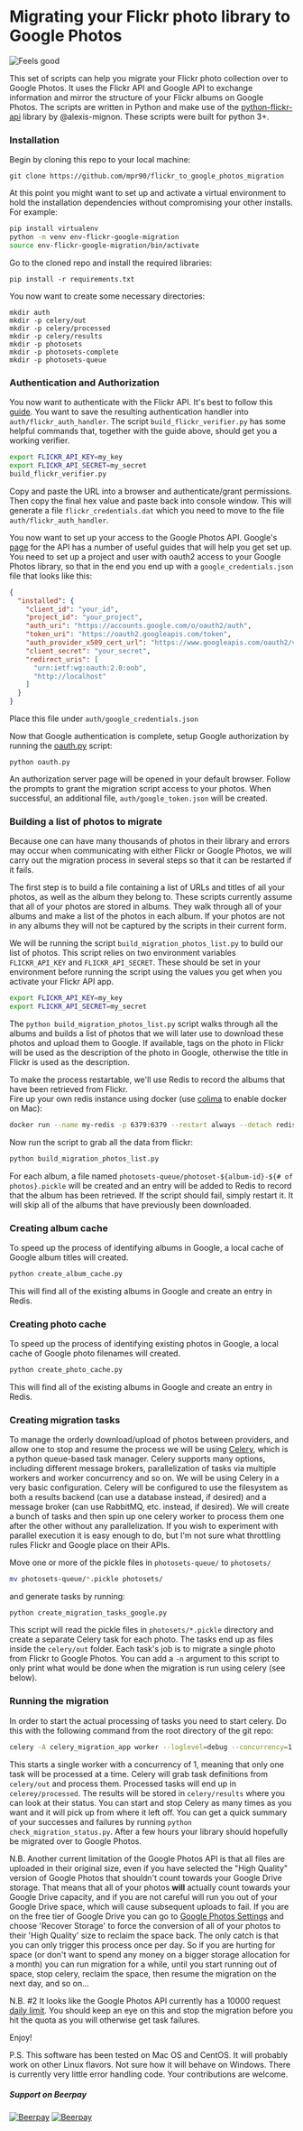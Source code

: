 # Migrating your Flickr photo library to Google Photos

![Feels good](flickr_to_google_photos_migration.png)

This set of scripts can help you migrate your Flickr photo collection over to Google Photos. It uses the Flickr API and 
Google API to exchange information and mirror the structure of your Flickr albums on Google Photos. The scripts are
written in Python and make use of the [python-flickr-api](https://github.com/alexis-mignon/python-flickr-api) library 
by @alexis-mignon. These scripts were built for python 3+.

### Installation
Begin by cloning this repo to your local machine:

```git clone https://github.com/mpr90/flickr_to_google_photos_migration```

At this point you might want to set up and activate a virtual environment to hold the installation dependencies 
without compromising your other installs. For example:

```bash
pip install virtualenv
python -m venv env-flickr-google-migration
source env-flickr-google-migration/bin/activate
```

Go to the cloned repo and install the required libraries:

```pip install -r requirements.txt```

You now want to create some necessary directories:

```shell
mkdir auth
mkdir -p celery/out
mkdir -p celery/processed
mkdir -p celery/results 
mkdir -p photosets
mkdir -p photosets-complete
mkdir -p photosets-queue
```

### Authentication and Authorization
You now want to authenticate with the Flickr API. It's best to follow this 
[guide](https://github.com/alexis-mignon/python-flickr-api/wiki/Flickr-API-Keys-and-Authentication). You want to save 
the resulting authentication handler into ```auth/flickr_auth_handler```. The script ```build_flickr_verifier.py``` has
some helpful commands that, together with the guide above, should get you a working verifier.

```bash
export FLICKR_API_KEY=my_key
export FLICKR_API_SECRET=my_secret
build_flickr_verifier.py
```

Copy and paste the URL into a browser and authenticate/grant permissions. Then copy the final hex value and paste back 
into console window. This will generate a file ```flickr_credentials.dat``` which you need to move to the file ```auth/flickr_auth_handler```.

You now want to set up your access to the Google Photos API. Google's [page](https://developers.google.com/photos/) 
for the API has a number of useful guides that will help you get set up. You need to set up a project and user with 
oauth2 access to your Google Photos library, so that in the end you end up with a ```google_credentials.json``` file 
that looks like this:

```json
{
  "installed": {
    "client_id": "your_id",
    "project_id": "your_project",
    "auth_uri": "https://accounts.google.com/o/oauth2/auth",
    "token_uri": "https://oauth2.googleapis.com/token",
    "auth_provider_x509_cert_url": "https://www.googleapis.com/oauth2/v1/certs",
    "client_secret": "your_secret",
    "redirect_uris": [
      "urn:ietf:wg:oauth:2.0:oob",
      "http://localhost"
    ]
  }
}
``` 

Place this file under ```auth/google_credentials.json```

Now that Google authentication is complete, setup Google authorization by running the [oauth.py](oauth.py) script:

    python oauth.py
    
An authorization server page will be opened in your default browser.  Follow the prompts to grant the migration
script access to your photos.  When successful, an additional file, ```auth/google_token.json``` will be created.

### Building a list of photos to migrate

Because one can have many thousands of photos in their library and errors may occur when communicating with either
Flickr or Google Photos, we will carry out the migration process in several steps so that it can be restarted if it fails.

The first step is to build a file containing a list of URLs and titles of all your photos, as well as the album they 
belong to. These scripts currently assume that all of your photos are stored in albums. They walk through all of your
albums and make a list of the photos in each album. If your photos are not in any albums they will not be captured by
the scripts in their current form.

We will be running the script ```build_migration_photos_list.py``` to build our list of photos. This script relies on
two environment variables ```FLICKR_API_KEY``` and ```FLICKR_API_SECRET```. These should be set in your environment 
before running the script using the values you get when you activate your Flickr API app.

```bash
export FLICKR_API_KEY=my_key
export FLICKR_API_SECRET=my_secret
```

The ```python build_migration_photos_list.py``` script walks through all the albums and builds a list of photos that we will later use to download these photos
and upload them to Google.  If available, tags on the photo in Flickr will be used as the description of the photo in 
Google, otherwise the title in Flickr is used as the description.

To make the process restartable, we'll use Redis to record the albums that have been retrieved from Flickr.  
Fire up your own redis instance using docker (use [colima](https://github.com/abiosoft/colima) to enable docker on Mac):

```bash
docker run --name my-redis -p 6379:6379 --restart always --detach redis
```

Now run the script to grab all the data from flickr:

```bash
python build_migration_photos_list.py
```

For each album, a file named `photosets-queue/photoset-${album-id}-${# of photos}.pickle` will be created and an entry
will be added to Redis to record that the album has been retrieved.  If the script should fail, simply restart it.
It will skip all of the albums that have previously been downloaded.

### Creating album cache
To speed up the process of identifying albums in Google, a local cache of Google album titles will created.

```bash
python create_album_cache.py
```

This will find all of the existing albums in Google and create an entry in Redis.

### Creating photo cache
To speed up the process of identifying existing photos in Google, a local cache of Google photo filenames will created.

```bash
python create_photo_cache.py
```

This will find all of the existing albums in Google and create an entry in Redis.

### Creating migration tasks
To manage the orderly download/upload of photos between providers, and allow one to stop and resume the process we will
be using [Celery](https://github.com/celery/celery), which is a python queue-based task manager. Celery supports many
options, including different message brokers, parallelization of tasks via multiple workers and worker concurrency and
so on. We will be using Celery in a very basic configuration. Celery will be configured to use the filesystem as both a
results backend (can use a database instead, if desired) and a message broker (can use RabbitMQ, etc. instead, 
if desired). We will create a bunch of tasks and then spin up one celery worker to process them one after the other
without any parallelization. If you wish to experiment with parallel execution it is easy enough to do, but I'm not sure
what throttling rules Flickr and Google place on their APIs.

Move one or more of the pickle files in `photosets-queue/` to `photosets/` 

```bash
mv photosets-queue/*.pickle photosets/
```

and generate tasks by running:

```python create_migration_tasks_google.py``` 

This script will read the pickle files in ```photosets/*.pickle``` directory and create a separate Celery task for each photo.
The tasks end up as files inside the ```celery/out``` folder.  Each task's job is to migrate a single photo from Flickr to Google Photos.
You can add a `-n` argument to this script to only print what would be done when the migration is run using celery (see below). 


### Running the migration

In order to start the actual processing of tasks you need to start celery. Do this with the following command from the 
root directory of the git repo:

```bash
celery -A celery_migration_app worker --loglevel=debug --concurrency=1 -E
```  

This starts a single worker with a concurrency of 1, meaning that only one task will be processed at a time. Celery will
grab task definitions from ```celery/out``` and process them. Processed tasks will end up in ```celerey/processed```.
The results will be stored in ```celery/results``` where 
you can look at their status. You can start and stop Celery as many times as you want and it will pick up from where it
left off. You can get a quick summary of your successes and failures by running ```python check_migration_status.py```.
After a few hours your library should hopefully be migrated over to Google Photos.

N.B. Another current limitation of the Google Photos API is that all files are uploaded in their original size, even if
you have selected the "High Quality" version of Google Photos that shouldn't count towards your Google Drive storage. 
That means that all of your photos **will** actually count towards your Google Drive capacity, and if you are not careful 
will run you out of your Google Drive space, which will cause subsequent uploads to fail. If you are on the free 
tier of Google Drive you can go to [Google Photos Settings](https://photos.google.com/settings) and choose 'Recover 
Storage' to force the conversion of all of your photos to their 'High Quality' size to reclaim the space back. The only
catch is that you can only trigger this process once per day. So if you are hurting for space (or don't want to spend
any money on a bigger storage allocation for a month) you can run migration for a while, until you start running out of 
space, stop celery, reclaim the space, then resume the migration on the next day, and so on...

N.B. #2 It looks like the Google Photos API currently has a 10000 request 
[daily limit](https://developers.google.com/photos/library/guides/api-limits-quotas). You should keep an eye on this 
and stop the migration before you hit the quota as you will otherwise get task failures.

Enjoy!

P.S. This software has been tested on Mac OS and CentOS. It will probably work on other Linux flavors.
Not sure how it will behave on Windows. There is currently very little error handling code. Your contributions are 
welcome.


##### Support on Beerpay
[![Beerpay](https://beerpay.io/llevar/flickr_to_google_photos_migration/badge.svg?style=beer-square)](https://beerpay.io/llevar/flickr_to_google_photos_migration)
[![Beerpay](https://beerpay.io/llevar/flickr_to_google_photos_migration/make-wish.svg?style=flat-square)](https://beerpay.io/llevar/flickr_to_google_photos_migration?focus=wish)
